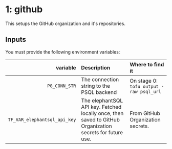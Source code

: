 # 1: github

This setups the GitHub organization and it's repositories.

## Inputs

You must provide the following environment variables:

| variable | Description | Where to find it|
| ---: | :--- | :--- |
| `PG_CONN_STR` | The connection string to the PSQL backend | On stage 0: `tofu output -raw psql_url` |
| `TF_VAR_elephantsql_api_key` | The elephantSQL API key. Fetched locally once, then saved to GitHub Organization secrets for future use. | From GitHub Organization secrets. |


